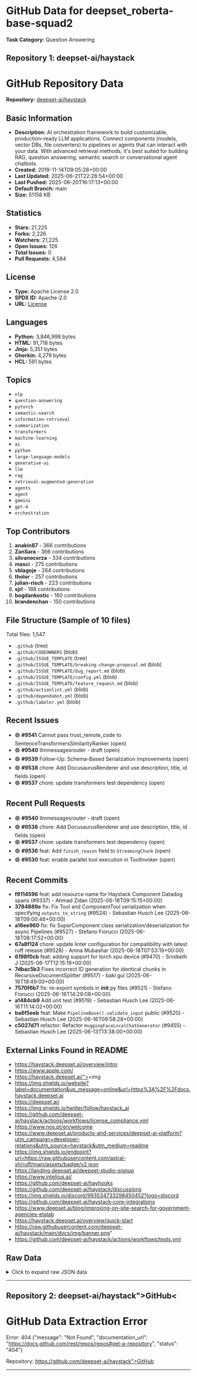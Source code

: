 # GitHub Data for deepset_roberta-base-squad2

**Task Category:** Question Answering

## Repository 1: deepset-ai/haystack

# GitHub Repository Data

**Repository:** [deepset-ai/haystack](https://github.com/deepset-ai/haystack)

## Basic Information

- **Description:** AI orchestration framework to build customizable, production-ready LLM applications. Connect components (models, vector DBs, file converters) to pipelines or agents that can interact with your data. With advanced retrieval methods, it's best suited for building RAG, question answering, semantic search or conversational agent chatbots.
- **Created:** 2019-11-14T09:05:28+00:00
- **Last Updated:** 2025-06-21T22:26:54+00:00
- **Last Pushed:** 2025-06-20T16:17:13+00:00
- **Default Branch:** main
- **Size:** 51158 KB

## Statistics

- **Stars:** 21,225
- **Forks:** 2,226
- **Watchers:** 21,225
- **Open Issues:** 126
- **Total Issues:** 0
- **Pull Requests:** 4,584

## License

- **Type:** Apache License 2.0
- **SPDX ID:** Apache-2.0
- **URL:** [License](https://github.com/deepset-ai/haystack/blob/main/LICENSE)

## Languages

- **Python:** 3,846,998 bytes
- **HTML:** 91,718 bytes
- **Jinja:** 5,351 bytes
- **Gherkin:** 4,279 bytes
- **HCL:** 591 bytes

## Topics

- `nlp`
- `question-answering`
- `pytorch`
- `semantic-search`
- `information-retrieval`
- `summarization`
- `transformers`
- `machine-learning`
- `ai`
- `python`
- `large-language-models`
- `generative-ai`
- `llm`
- `rag`
- `retrieval-augmented-generation`
- `agents`
- `agent`
- `gemini`
- `gpt-4`
- `orchestration`

## Top Contributors

1. **anakin87** - 366 contributions
2. **ZanSara** - 366 contributions
3. **silvanocerza** - 334 contributions
4. **masci** - 275 contributions
5. **vblagoje** - 264 contributions
6. **tholor** - 257 contributions
7. **julian-risch** - 223 contributions
8. **sjrl** - 188 contributions
9. **bogdankostic** - 160 contributions
10. **brandenchan** - 150 contributions

## File Structure (Sample of 10 files)

Total files: 1,547

- `.github` (tree)
- `.github/CODEOWNERS` (blob)
- `.github/ISSUE_TEMPLATE` (tree)
- `.github/ISSUE_TEMPLATE/breaking-change-proposal.md` (blob)
- `.github/ISSUE_TEMPLATE/bug_report.md` (blob)
- `.github/ISSUE_TEMPLATE/config.yml` (blob)
- `.github/ISSUE_TEMPLATE/feature_request.md` (blob)
- `.github/actionlint.yml` (blob)
- `.github/dependabot.yml` (blob)
- `.github/labeler.yml` (blob)

## Recent Issues

- 🟢 **#9541** Cannot pass trust_remote_code to SentenceTransformersSimilarityRanker (open)
- 🟢 **#9540** llmmessagesrouter - draft (open)
- 🟢 **#9539** Follow-Up: Schema-Based Serialization Improvements (open)
- 🟢 **#9538** chore: Add DocusaurusRenderer and use description, title, id fields (open)
- 🟢 **#9537** chore: update transformers test dependency (open)

## Recent Pull Requests

- 🟢 **#9540** llmmessagesrouter - draft (open)
- 🟢 **#9538** chore: Add DocusaurusRenderer and use description, title, id fields (open)
- 🟢 **#9537** chore: update transformers test dependency (open)
- 🟢 **#9536** feat: Add `finish_reason` field to `StreamingChunk` (open)
- 🟢 **#9530** feat: enable parallel tool execution in ToolInvoker (open)

## Recent Commits

- **f9114596** feat: add resource name for Haystack Component Datadog spans (#9337) - Ahmad Zidan (2025-06-18T09:15:15+00:00)
- **3784889e** fix: Fix Tool and ComponentTool serialization when specifying `outputs_to_string` (#9524) - Sebastian Husch Lee (2025-06-18T09:00:46+00:00)
- **a16ee960** fix: fix SuperComponent class serialization/deserialization for async Pipelines (#9527) - Stefano Fiorucci (2025-06-18T08:17:52+00:00)
- **67a8f124** chore: update linter configuration for compatibility with latest ruff release (#9528) - Amna Mubashar (2025-06-18T07:53:19+00:00)
- **6198f0cb** feat: adding support for torch xpu device (#9470) - Sriniketh J (2025-06-17T12:15:19+00:00)
- **7dbac5b3** Fixes incorrect ID generation for identical chunks in RecursiveDocumentSplitter (#9517) - baki gul (2025-06-16T19:49:00+00:00)
- **7570f6b7** fix: re-export symbols in __init__.py files (#9521) - Stefano Fiorucci (2025-06-16T14:29:08+00:00)
- **a1484cb9** Add unit test (#9519) - Sebastian Husch Lee (2025-06-16T11:14:02+00:00)
- **ba6f5eeb** feat: Make `PipelineBase().validate_input` public (#9520) - Sebastian Husch Lee (2025-06-16T09:58:28+00:00)
- **c5027d71** refactor: Refactor `HuggingFaceLocalChatGenerator` (#9455) - Sebastian Husch Lee (2025-06-13T13:38:00+00:00)

## External Links Found in README

- https://haystack.deepset.ai/overview/intro
- https://www.apple.com/
- https://haystack.deepset.ai/"><img
- https://img.shields.io/website?label=documentation&up_message=online&url=https%3A%2F%2Fdocs.haystack.deepset.ai
- https://deepset.ai/
- https://img.shields.io/twitter/follow/haystack_ai
- https://github.com/deepset-ai/haystack/actions/workflows/license_compliance.yml
- https://www.nos.pt/en/welcome
- https://www.deepset.ai/products-and-services/deepset-ai-platform?utm_campaign=developer-relations&utm_source=haystack&utm_medium=readme
- https://img.shields.io/endpoint?url=https://raw.githubusercontent.com/astral-sh/ruff/main/assets/badge/v2.json
- https://landing.deepset.ai/deepset-studio-signup
- https://www.intelijus.ai/
- https://github.com/deepset-ai/hayhooks
- https://github.com/deepset-ai/haystack/discussions
- https://img.shields.io/discord/993534733298450452?logo=discord
- https://github.com/deepset-ai/haystack-core-integrations
- https://www.deepset.ai/blog/improving-on-site-search-for-government-agencies-etalab
- https://haystack.deepset.ai/overview/quick-start
- https://raw.githubusercontent.com/deepset-ai/haystack/main/docs/img/banner.png"
- https://github.com/deepset-ai/haystack/actions/workflows/tests.yml

## Raw Data

<details>
<summary>Click to expand raw JSON data</summary>

```json
{
  "id": 221654678,
  "name": "haystack",
  "full_name": "deepset-ai/haystack",
  "description": "AI orchestration framework to build customizable, production-ready LLM applications. Connect components (models, vector DBs, file converters) to pipelines or agents that can interact with your data. With advanced retrieval methods, it's best suited for building RAG, question answering, semantic search or conversational agent chatbots.",
  "html_url": "https://github.com/deepset-ai/haystack",
  "clone_url": "https://github.com/deepset-ai/haystack.git",
  "ssh_url": "git@github.com:deepset-ai/haystack.git",
  "homepage": "https://haystack.deepset.ai",
  "topics": [
    "nlp",
    "question-answering",
    "pytorch",
    "semantic-search",
    "information-retrieval",
    "summarization",
    "transformers",
    "machine-learning",
    "ai",
    "python",
    "large-language-models",
    "generative-ai",
    "llm",
    "rag",
    "retrieval-augmented-generation",
    "agents",
    "agent",
    "gemini",
    "gpt-4",
    "orchestration"
  ],
  "default_branch": "main",
  "created_at": "2019-11-14T09:05:28+00:00",
  "updated_at": "2025-06-21T22:26:54+00:00",
  "pushed_at": "2025-06-20T16:17:13+00:00",
  "size_kb": 51158,
  "watchers_count": 21225,
  "stargazers_count": 21225,
  "forks_count": 2226,
  "open_issues_count": 126,
  "license": {
    "key": "apache-2.0",
    "name": "Apache License 2.0",
    "spdx_id": "Apache-2.0",
    "url": "https://github.com/deepset-ai/haystack/blob/main/LICENSE"
  },
  "languages": {
    "Python": 3846998,
    "HTML": 91718,
    "Jinja": 5351,
    "Gherkin": 4279,
    "HCL": 591
  },
  "top_contributors": [
    {
      "login": "anakin87",
      "contributions": 366
    },
    {
      "login": "ZanSara",
      "contributions": 366
    },
    {
      "login": "silvanocerza",
      "contributions": 334
    },
    {
      "login": "masci",
      "contributions": 275
    },
    {
      "login": "vblagoje",
      "contributions": 264
    },
    {
      "login": "tholor",
      "contributions": 257
    },
    {
      "login": "julian-risch",
      "contributions": 223
    },
    {
      "login": "sjrl",
      "contributions": 188
    },
    {
      "login": "bogdankostic",
      "contributions": 160
    },
    {
      "login": "brandenchan",
      "contributions": 150
    },
    {
      "login": "tanaysoni",
      "contributions": 149
    },
    {
      "login": "tstadel",
      "contributions": 142
    },
    {
      "login": "davidsbatista",
      "contributions": 124
    },
    {
      "login": "agnieszka-m",
      "contributions": 64
    },
    {
      "login": "Timoeller",
      "contributions": 58
    },
    {
      "login": "dfokina",
      "contributions": 54
    },
    {
      "login": "TuanaCelik",
      "contributions": 51
    },
    {
      "login": "shadeMe",
      "contributions": 45
    },
    {
      "login": "oryx1729",
      "contributions": 43
    },
    {
      "login": "wochinge",
      "contributions": 35
    }
  ],
  "file_tree_count": 1547,
  "file_tree_sample": [
    {
      "path": ".github",
      "type": "tree"
    },
    {
      "path": ".github/CODEOWNERS",
      "type": "blob"
    },
    {
      "path": ".github/ISSUE_TEMPLATE",
      "type": "tree"
    },
    {
      "path": ".github/ISSUE_TEMPLATE/breaking-change-proposal.md",
      "type": "blob"
    },
    {
      "path": ".github/ISSUE_TEMPLATE/bug_report.md",
      "type": "blob"
    },
    {
      "path": ".github/ISSUE_TEMPLATE/config.yml",
      "type": "blob"
    },
    {
      "path": ".github/ISSUE_TEMPLATE/feature_request.md",
      "type": "blob"
    },
    {
      "path": ".github/actionlint.yml",
      "type": "blob"
    },
    {
      "path": ".github/dependabot.yml",
      "type": "blob"
    },
    {
      "path": ".github/labeler.yml",
      "type": "blob"
    }
  ],
  "issues_count": 0,
  "pulls_count": 4584,
  "recent_issues": [
    {
      "number": 9541,
      "title": "Cannot pass trust_remote_code to SentenceTransformersSimilarityRanker",
      "state": "open"
    },
    {
      "number": 9540,
      "title": "llmmessagesrouter - draft",
      "state": "open"
    },
    {
      "number": 9539,
      "title": "Follow-Up: Schema-Based Serialization Improvements",
      "state": "open"
    },
    {
      "number": 9538,
      "title": "chore: Add DocusaurusRenderer and use description, title, id fields",
      "state": "open"
    },
    {
      "number": 9537,
      "title": "chore: update transformers test dependency",
      "state": "open"
    }
  ],
  "recent_pulls": [
    {
      "number": 9540,
      "title": "llmmessagesrouter - draft",
      "state": "open"
    },
    {
      "number": 9538,
      "title": "chore: Add DocusaurusRenderer and use description, title, id fields",
      "state": "open"
    },
    {
      "number": 9537,
      "title": "chore: update transformers test dependency",
      "state": "open"
    },
    {
      "number": 9536,
      "title": "feat: Add `finish_reason` field to `StreamingChunk`",
      "state": "open"
    },
    {
      "number": 9530,
      "title": "feat: enable parallel tool execution in ToolInvoker",
      "state": "open"
    }
  ],
  "recent_commits": [
    {
      "sha": "f91145964731b6773ee0bed61f2e785addb837e6",
      "author": "Ahmad Zidan",
      "date": "2025-06-18T09:15:15+00:00",
      "message": "feat: add resource name for Haystack Component Datadog spans (#9337)"
    },
    {
      "sha": "3784889e5d62513fe4088b2269ad6dc87fc43933",
      "author": "Sebastian Husch Lee",
      "date": "2025-06-18T09:00:46+00:00",
      "message": "fix: Fix Tool and ComponentTool serialization when specifying `outputs_to_string` (#9524)"
    },
    {
      "sha": "a16ee9600305aac54a003c1b1183778a3474927c",
      "author": "Stefano Fiorucci",
      "date": "2025-06-18T08:17:52+00:00",
      "message": "fix: fix SuperComponent class serialization/deserialization for async Pipelines (#9527)"
    },
    {
      "sha": "67a8f1249be45422662d9e661bb558a9adde5e8c",
      "author": "Amna Mubashar",
      "date": "2025-06-18T07:53:19+00:00",
      "message": "chore: update linter configuration for compatibility with latest ruff release (#9528)"
    },
    {
      "sha": "6198f0cba979397d3630a6e1eee7eb18a67b48be",
      "author": "Sriniketh J",
      "date": "2025-06-17T12:15:19+00:00",
      "message": "feat: adding support for torch xpu device (#9470)"
    },
    {
      "sha": "7dbac5b3c9f7810058ad97bf02abf94a73454679",
      "author": "baki gul",
      "date": "2025-06-16T19:49:00+00:00",
      "message": "Fixes incorrect ID generation for identical chunks in RecursiveDocumentSplitter (#9517)"
    },
    {
      "sha": "7570f6b7698e237919038e5605cee525b4f770fd",
      "author": "Stefano Fiorucci",
      "date": "2025-06-16T14:29:08+00:00",
      "message": "fix: re-export symbols in __init__.py files (#9521)"
    },
    {
      "sha": "a1484cb91c8d18169897481f706ae0684232a9b5",
      "author": "Sebastian Husch Lee",
      "date": "2025-06-16T11:14:02+00:00",
      "message": "Add unit test (#9519)"
    },
    {
      "sha": "ba6f5eeb9ac5e99395f4acd495cbda708640a396",
      "author": "Sebastian Husch Lee",
      "date": "2025-06-16T09:58:28+00:00",
      "message": "feat: Make `PipelineBase().validate_input` public (#9520)"
    },
    {
      "sha": "c5027d711cb692efe22b17e639069961b29ef886",
      "author": "Sebastian Husch Lee",
      "date": "2025-06-13T13:38:00+00:00",
      "message": "refactor: Refactor `HuggingFaceLocalChatGenerator` (#9455)"
    },
    {
      "sha": "379df4ab84919b92652d942982d146a8413d4c04",
      "author": "Sebastian Husch Lee",
      "date": "2025-06-13T12:58:50+00:00",
      "message": "feat: Warn users if Agent is called with only system messages (#9514)"
    },
    {
      "sha": "580683b79d372e061eb76753f315afa932269f9e",
      "author": "Stefano Fiorucci",
      "date": "2025-06-13T12:24:18+00:00",
      "message": "chore: improve select_streaming_callback type hints (#9513)"
    },
    {
      "sha": "a28b2851d9251ad2275d344ba46d1bb8fb35932e",
      "author": "Mohammed Abdul Razak Wahab",
      "date": "2025-06-11T14:50:25+00:00",
      "message": "feat: Add async streaming support in `HuggingFaceLocalChatGenerator` (#9405)"
    },
    {
      "sha": "f8155e1b77db8e5d9ae48d181bd9c681e6f18c51",
      "author": "Stefano Fiorucci",
      "date": "2025-06-11T09:05:05+00:00",
      "message": "chore: clean up (#9504)"
    },
    {
      "sha": "54c5057e0bdb8d0f85ecb8f427c2c839ebb28697",
      "author": "Sebastian Husch Lee",
      "date": "2025-06-06T12:16:05+00:00",
      "message": "feat: (and fix) Add `enable_streaming_passthrough` to `ToolInvoker` and add missing params to `to_dict` (#9498)"
    },
    {
      "sha": "1d6a9f652a3ce2e50b9ca8a9bb1a4d76542c4b3b",
      "author": "Amna Mubashar",
      "date": "2025-06-06T09:46:24+00:00",
      "message": "fix: serialization of nested `ChatMessage` in `GeneratedAnswer`dataclass (#9497)"
    },
    {
      "sha": "12665ade14e7fb0e006b7e0d524ce83619d74315",
      "author": "Stefano Fiorucci",
      "date": "2025-06-06T08:43:02+00:00",
      "message": "chore: simplify Haystack Hatch scripts (#9491)"
    },
    {
      "sha": "b61886b13812d78c7b0b4065d211d7dfc753caba",
      "author": "Sebastian Husch Lee",
      "date": "2025-06-06T08:17:02+00:00",
      "message": "feat: Update streaming chunk (#9424)"
    },
    {
      "sha": "f85ce19a323f533b82d7a3451127941b712b7951",
      "author": "Stefano Fiorucci",
      "date": "2025-06-06T06:42:46+00:00",
      "message": "test: replace tool calling model in tests with Qwen2.5-72B-Instruct (#9500)"
    },
    {
      "sha": "8e21c501df16c1b661bbb0ae36b2fd600e5a603a",
      "author": "Sebastian Husch Lee",
      "date": "2025-06-05T13:57:24+00:00",
      "message": "fix: Fix serialization and deserialization of `ConditionalRouter` with multiple outputs (#9490)"
    }
  ],
  "readme_text": "<div align=\"center\">\n  <a href=\"https://haystack.deepset.ai/\"><img src=\"https://raw.githubusercontent.com/deepset-ai/haystack/main/docs/img/banner.png\" alt=\"Green logo of a stylized white 'H' with the text 'Haystack, by deepset.'\u00a0Abstract green and yellow diagrams in the background.\"></a>\n\n|         |                                                                                                                                                                                                                                                                                                                                                                                                                                                                                                                                                                                                                                                                                                                                      |\n| ------- | ------------------------------------------------------------------------------------------------------------------------------------------------------------------------------------------------------------------------------------------------------------------------------------------------------------------------------------------------------------------------------------------------------------------------------------------------------------------------------------------------------------------------------------------------------------------------------------------------------------------------------------------------------------------------------------------------------------------------------------ |\n| CI/CD   | [![Tests](https://github.com/deepset-ai/haystack/actions/workflows/tests.yml/badge.svg)](https://github.com/deepset-ai/haystack/actions/workflows/tests.yml) [![types - Mypy](https://img.shields.io/badge/types-Mypy-blue.svg)](https://github.com/python/mypy) [![Coverage Status](https://coveralls.io/repos/github/deepset-ai/haystack/badge.svg?branch=main)](https://coveralls.io/github/deepset-ai/haystack?branch=main) [![Ruff](https://img.shields.io/endpoint?url=https://raw.githubusercontent.com/astral-sh/ruff/main/assets/badge/v2.json)](https://github.com/astral-sh/ruff) |\n| Docs    | [![Website](https://img.shields.io/website?label=documentation&up_message=online&url=https%3A%2F%2Fdocs.haystack.deepset.ai)](https://docs.haystack.deepset.ai)                                                                                                                                                                                                                                                                                                                                                                                                                                                                                                                                                                      |\n| Package | [![PyPI](https://img.shields.io/pypi/v/haystack-ai)](https://pypi.org/project/haystack-ai/) ![PyPI - Downloads](https://img.shields.io/pypi/dm/haystack-ai?color=blue&logo=pypi&logoColor=gold) ![PyPI - Python Version](https://img.shields.io/pypi/pyversions/haystack-ai?logo=python&logoColor=gold) [![Conda Version](https://img.shields.io/conda/vn/conda-forge/haystack-ai.svg)](https://anaconda.org/conda-forge/haystack-ai) [![GitHub](https://img.shields.io/github/license/deepset-ai/haystack?color=blue)](LICENSE) [![License Compliance](https://github.com/deepset-ai/haystack/actions/workflows/license_compliance.yml/badge.svg)](https://github.com/deepset-ai/haystack/actions/workflows/license_compliance.yml) |\n| Meta    | [![Discord](https://img.shields.io/discord/993534733298450452?logo=discord)](https://discord.com/invite/xYvH6drSmA) [![Twitter Follow](https://img.shields.io/twitter/follow/haystack_ai)](https://twitter.com/haystack_ai)                                                                                                                                                                                                                                                                                                                                                                                                                                                                                                                    |\n</div>\n\n[Haystack](https://haystack.deepset.ai/) is an end-to-end LLM framework that allows you to build applications powered by\nLLMs, Transformer models, vector search and more. Whether you want to perform retrieval-augmented generation (RAG),\ndocument search, question answering or answer generation, Haystack can orchestrate state-of-the-art embedding models\nand LLMs into pipelines to build end-to-end NLP applications and solve your use case.\n\n## Installation\n\nThe simplest way to get Haystack is via pip:\n\n```sh\npip install haystack-ai\n```\n\nInstall from the `main` branch to try the newest features:\n```sh\npip install git+https://github.com/deepset-ai/haystack.git@main\n```\n\nHaystack supports multiple installation methods including Docker images. For a comprehensive guide please refer\nto the [documentation](https://docs.haystack.deepset.ai/docs/installation).\n\n## Documentation\n\nIf you're new to the project, check out [\"What is Haystack?\"](https://haystack.deepset.ai/overview/intro) then go\nthrough the [\"Get Started Guide\"](https://haystack.deepset.ai/overview/quick-start) and build your first LLM application\nin a matter of minutes. Keep learning with the [tutorials](https://haystack.deepset.ai/tutorials). For more advanced\nuse cases, or just to get some inspiration, you can browse our Haystack recipes in the\n[Cookbook](https://haystack.deepset.ai/cookbook).\n\nAt any given point, hit the [documentation](https://docs.haystack.deepset.ai/docs/intro) to learn more about Haystack, what can it do for you and the technology behind.\n\n## Features\n\n- **Technology agnostic:** Allow users the flexibility to decide what vendor or technology they want and make it easy to switch out any component for another. Haystack allows you to use and compare models available from OpenAI, Cohere and Hugging Face, as well as your own local models or models hosted on Azure, Bedrock and SageMaker.\n- **Explicit:** Make it transparent how different moving parts can \u201ctalk\u201d to each other so it's easier to fit your tech stack and use case.\n- **Flexible:** Haystack provides all tooling in one place: database access, file conversion, cleaning, splitting, training, eval, inference, and more. And whenever custom behavior is desirable, it's easy to create custom components.\n- **Extensible:** Provide a uniform and easy way for the community and third parties to build their own components and foster an open ecosystem around Haystack.\n\nSome examples of what you can do with Haystack:\n\n-   Build **retrieval augmented generation (RAG)** by making use of one of the available vector databases and customizing your LLM interaction, the sky is the limit \ud83d\ude80\n-   Perform Question Answering **in natural language** to find granular answers in your documents.\n-   Perform **semantic search** and retrieve documents according to meaning.\n-   Build applications that can make complex decisions making to answer complex queries: such as systems that can resolve complex customer queries, do knowledge search on many disconnected resources and so on.\n-   Scale to millions of docs using retrievers and production-scale components.\n-   Use **off-the-shelf models** or **fine-tune** them to your data.\n-   Use **user feedback** to evaluate, benchmark, and continuously improve your models.\n\n> [!TIP]\n><img src=\"https://github.com/deepset-ai/haystack/raw/main/docs/img/deepset-platform-logo-alternative.jpeg\"  width=30% height=30%>\n>\n> Are you looking for a managed solution that benefits from Haystack? [deepset AI Platform](https://www.deepset.ai/products-and-services/deepset-ai-platform?utm_campaign=developer-relations&utm_source=haystack&utm_medium=readme) is our fully managed, end-to-end platform to integrate LLMs with your data, which uses Haystack for the LLM pipelines architecture.\n\n> [!TIP]\n>\n> Would you like to deploy and serve Haystack pipelines as REST APIs yourself? [Hayhooks](https://github.com/deepset-ai/hayhooks) provides a simple way to wrap your pipelines with custom logic and expose them via HTTP endpoints, including OpenAI-compatible chat completion endpoints and compatibility with fully-featured chat interfaces like [open-webui](https://openwebui.com/).\n\n## \ud83c\udd95 deepset Studio: Your Development Environment for Haystack\n\nUse **deepset Studio** to visually create, deploy, and test your Haystack pipelines. Learn more about it in [our announcement post](https://haystack.deepset.ai/blog/announcing-studio).\n\n![studio](https://github.com/user-attachments/assets/e4f09746-20b5-433e-8261-eca224ac23b3)\n\n\n\ud83d\udc49 [Sign up](https://landing.deepset.ai/deepset-studio-signup)!\n\n## Telemetry\n\nHaystack collects **anonymous** usage statistics of pipeline components. We receive an event every time these components are initialized. This way, we know which components are most relevant to our community.\n\nRead more about telemetry in Haystack or how you can opt out in [Haystack docs](https://docs.haystack.deepset.ai/docs/telemetry).\n\n## \ud83d\udd96 Community\n\nIf you have a feature request or a bug report, feel free to open an [issue in Github](https://github.com/deepset-ai/haystack/issues). We regularly check these and you can expect a quick response. If you'd like to discuss a topic, or get more general advice on how to make Haystack work for your project, you can start a thread in [Github Discussions](https://github.com/deepset-ai/haystack/discussions) or our [Discord channel](https://discord.com/invite/VBpFzsgRVF). We also check [\ud835\udd4f (Twitter)](https://twitter.com/haystack_ai) and [Stack Overflow](https://stackoverflow.com/questions/tagged/haystack).\n\n## Contributing to Haystack\n\nWe are very open to the community's contributions - be it a quick fix of a typo, or a completely new feature! You don't need to be a Haystack expert to provide meaningful improvements. To learn how to get started, check out our [Contributor Guidelines](https://github.com/deepset-ai/haystack/blob/main/CONTRIBUTING.md) first.\n\nThere are several ways you can contribute to Haystack:\n- Contribute to the main Haystack project\n- Contribute an integration on [haystack-core-integrations](https://github.com/deepset-ai/haystack-core-integrations)\n\n> [!TIP]\n>\ud83d\udc49 **[Check out the full list of issues that are open to contributions](https://github.com/orgs/deepset-ai/projects/14)**\n\n## Who Uses Haystack\n\nHere's a list of projects and companies using Haystack. Want to add yours? Open a PR, add it to the list and let the\nworld know that you use Haystack!\n\n-   [Airbus](https://www.airbus.com/en)\n-   [Alcatel-Lucent](https://www.al-enterprise.com/)\n-   [Apple](https://www.apple.com/)\n-   [BetterUp](https://www.betterup.com/)\n-   [Databricks](https://www.databricks.com/)\n-   [Deepset](https://deepset.ai/)\n-   [Etalab](https://www.deepset.ai/blog/improving-on-site-search-for-government-agencies-etalab)\n-   [Infineon](https://www.infineon.com/)\n-   [Intel](https://github.com/intel/open-domain-question-and-answer#readme)\n-   [Intelijus](https://www.intelijus.ai/)\n-   [Intel Labs](https://github.com/IntelLabs/fastRAG#readme)\n-   [LEGO](https://github.com/larsbaunwall/bricky#readme)\n-   [Netflix](https://netflix.com)\n-   [NOS Portugal](https://www.nos.pt/en/welcome)\n-   [Nvidia](https://developer.nvidia.com/blog/reducing-development-time-for-intelligent-virtual-assistants-in-contact-centers/)\n-   [PostHog](https://github.com/PostHog/max-ai#readme)\n-   [Rakuten](https://www.rakuten.com/)\n-   [Sooth.ai](https://www.deepset.ai/blog/advanced-neural-search-with-sooth-ai)\n",
  "external_links_in_readme": [
    "https://haystack.deepset.ai/overview/intro",
    "https://www.apple.com/",
    "https://haystack.deepset.ai/\"><img",
    "https://img.shields.io/website?label=documentation&up_message=online&url=https%3A%2F%2Fdocs.haystack.deepset.ai",
    "https://deepset.ai/",
    "https://img.shields.io/twitter/follow/haystack_ai",
    "https://github.com/deepset-ai/haystack/actions/workflows/license_compliance.yml",
    "https://www.nos.pt/en/welcome",
    "https://www.deepset.ai/products-and-services/deepset-ai-platform?utm_campaign=developer-relations&utm_source=haystack&utm_medium=readme",
    "https://img.shields.io/endpoint?url=https://raw.githubusercontent.com/astral-sh/ruff/main/assets/badge/v2.json",
    "https://landing.deepset.ai/deepset-studio-signup",
    "https://www.intelijus.ai/",
    "https://github.com/deepset-ai/hayhooks",
    "https://github.com/deepset-ai/haystack/discussions",
    "https://img.shields.io/discord/993534733298450452?logo=discord",
    "https://github.com/deepset-ai/haystack-core-integrations",
    "https://www.deepset.ai/blog/improving-on-site-search-for-government-agencies-etalab",
    "https://haystack.deepset.ai/overview/quick-start",
    "https://raw.githubusercontent.com/deepset-ai/haystack/main/docs/img/banner.png\"",
    "https://github.com/deepset-ai/haystack/actions/workflows/tests.yml",
    "https://github.com/astral-sh/ruff",
    "https://docs.haystack.deepset.ai/docs/installation",
    "https://github.com/PostHog/max-ai#readme",
    "https://img.shields.io/badge/types-Mypy-blue.svg",
    "https://docs.haystack.deepset.ai/docs/intro",
    "https://twitter.com/haystack_ai",
    "https://github.com/deepset-ai/haystack/blob/main/CONTRIBUTING.md",
    "https://github.com/deepset-ai/haystack/issues",
    "https://github.com/orgs/deepset-ai/projects/14",
    "https://www.airbus.com/en",
    "https://www.infineon.com/",
    "https://netflix.com",
    "https://www.al-enterprise.com/",
    "https://www.databricks.com/",
    "https://github.com/deepset-ai/haystack/actions/workflows/tests.yml/badge.svg",
    "https://github.com/larsbaunwall/bricky#readme",
    "https://www.deepset.ai/blog/advanced-neural-search-with-sooth-ai",
    "https://stackoverflow.com/questions/tagged/haystack",
    "https://docs.haystack.deepset.ai",
    "https://github.com/python/mypy",
    "https://haystack.deepset.ai/",
    "https://haystack.deepset.ai/tutorials",
    "https://haystack.deepset.ai/cookbook",
    "https://github.com/intel/open-domain-question-and-answer#readme",
    "https://github.com/user-attachments/assets/e4f09746-20b5-433e-8261-eca224ac23b3",
    "https://img.shields.io/github/license/deepset-ai/haystack?color=blue",
    "https://pypi.org/project/haystack-ai/",
    "https://www.betterup.com/",
    "https://coveralls.io/github/deepset-ai/haystack?branch=main",
    "https://discord.com/invite/VBpFzsgRVF",
    "https://www.rakuten.com/",
    "https://github.com/deepset-ai/haystack.git@main",
    "https://github.com/deepset-ai/haystack/actions/workflows/license_compliance.yml/badge.svg",
    "https://img.shields.io/conda/vn/conda-forge/haystack-ai.svg",
    "https://github.com/deepset-ai/haystack/raw/main/docs/img/deepset-platform-logo-alternative.jpeg\"",
    "https://img.shields.io/pypi/dm/haystack-ai?color=blue&logo=pypi&logoColor=gold",
    "https://discord.com/invite/xYvH6drSmA",
    "https://developer.nvidia.com/blog/reducing-development-time-for-intelligent-virtual-assistants-in-contact-centers/",
    "https://docs.haystack.deepset.ai/docs/telemetry",
    "https://img.shields.io/pypi/v/haystack-ai",
    "https://anaconda.org/conda-forge/haystack-ai",
    "https://haystack.deepset.ai/blog/announcing-studio",
    "https://coveralls.io/repos/github/deepset-ai/haystack/badge.svg?branch=main",
    "https://img.shields.io/pypi/pyversions/haystack-ai?logo=python&logoColor=gold",
    "https://openwebui.com/",
    "https://github.com/IntelLabs/fastRAG#readme"
  ]
}
```

</details>


---

## Repository 2: deepset-ai/haystack">GitHub<

# GitHub Data Extraction Error

Error: 404 {"message": "Not Found", "documentation_url": "https://docs.github.com/rest/repos/repos#get-a-repository", "status": "404"}

Repository: https://github.com/deepset-ai/haystack">GitHub</a></strong>

---

